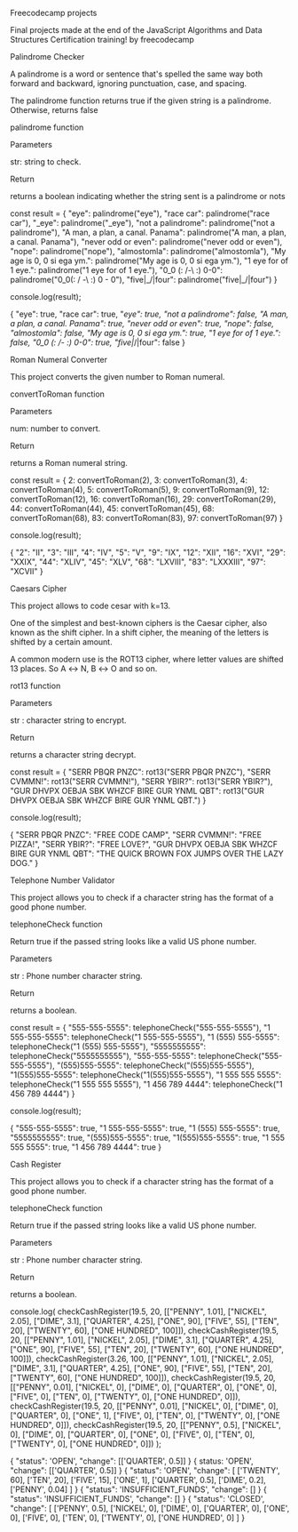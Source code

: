 Freecodecamp projects

Final projects made at the end of the JavaScript Algorithms and Data Structures Certification training! by freecodecamp

Palindrome Checker

A palindrome is a word or sentence that's spelled the same way both forward and backward, ignoring punctuation, case, and spacing.

The palindrome function returns true if the given string is a palindrome. Otherwise, returns false

palindrome function

Parameters

str: string to check.

Return

returns a boolean indicating whether the string sent is a palindrome or nots

const result = {
    "eye": palindrome("eye"),
    "race car": palindrome("race car"),
    "_eye": palindrome("_eye"),
    "not a palindrome": palindrome("not a palindrome"),
    "A man, a plan, a canal. Panama": palindrome("A man, a plan, a canal. Panama"),
    "never odd or even": palindrome("never odd or even"),
    "nope": palindrome("nope"),
    "almostomla": palindrome("almostomla"),
    "My age is 0, 0 si ega ym.": palindrome("My age is 0, 0 si ega ym."),
    "1 eye for of 1 eye.": palindrome("1 eye for of 1 eye."),
    "0_0 (: /-\ :) 0-0": palindrome("0_0(: / -\ :) 0 - 0"),
    "five|\_/|four": palindrome("five|\_/|four")
}

console.log(result);

{
    "eye": true,
    "race car": true,
    "_eye": true,
    "not a palindrome": false,
    "A man, a plan, a canal. Panama": true,
    "never odd or even": true,
    "nope": false,
    "almostomla": false,
    "My age is 0, 0 si ega ym.": true,
    "1 eye for of 1 eye.": false,
    "0_0 (: /- :) 0-0": true,
    "five|_/|four": false
}



Roman Numeral Converter

This project converts the given number to Roman numeral.

convertToRoman function

Parameters

num: number to convert.

Return

returns a Roman numeral string.

const result = {
    2: convertToRoman(2),
    3: convertToRoman(3),
    4: convertToRoman(4),
    5: convertToRoman(5),
    9: convertToRoman(9),
    12: convertToRoman(12),
    16: convertToRoman(16),
    29: convertToRoman(29),
    44: convertToRoman(44),
    45: convertToRoman(45),
    68: convertToRoman(68),
    83: convertToRoman(83),
    97: convertToRoman(97)
}

console.log(result);

{
  "2": "II",
  "3": "III",
  "4": "IV",
  "5": "V",
  "9": "IX",
  "12": "XII",
  "16": "XVI",
  "29": "XXIX",
  "44": "XLIV",
  "45": "XLV",
  "68": "LXVIII",
  "83": "LXXXIII",
  "97": "XCVII"
}



Caesars Cipher

This project allows to code cesar with k=13.

One of the simplest and best-known ciphers is the Caesar cipher, also known as the shift cipher. In a shift cipher, the meaning of the letters is shifted by a certain amount.

A common modern use is the ROT13 cipher, where letter values ​​are shifted 13 places. So A ↔ N, B ↔ O and so on.

rot13 function

Parameters

str : character string to encrypt.

Return

returns a character string decrypt.

const result = {
    "SERR PBQR PNZC": rot13("SERR PBQR PNZC"),
    "SERR CVMMN!": rot13("SERR CVMMN!"),
    "SERR YBIR?": rot13("SERR YBIR?"),
    "GUR DHVPX OEBJA SBK WHZCF BIRE GUR YNML QBT": rot13("GUR DHVPX OEBJA SBK WHZCF BIRE GUR YNML QBT.")
}

console.log(result);

{
    "SERR PBQR PNZC": "FREE CODE CAMP",
    "SERR CVMMN!": "FREE PIZZA!",
    "SERR YBIR?": "FREE LOVE?",
    "GUR DHVPX OEBJA SBK WHZCF BIRE GUR YNML QBT": "THE QUICK BROWN FOX JUMPS OVER THE LAZY DOG."
}



Telephone Number Validator

This project allows you to check if a character string has the format of a good phone number.

telephoneCheck function

Return true if the passed string looks like a valid US phone number.

Parameters

str : Phone number character string.

Return

returns a boolean.

const result = {
    "555-555-5555": telephoneCheck("555-555-5555"),
    "1 555-555-5555": telephoneCheck("1 555-555-5555"),
    "1 (555) 555-5555": telephoneCheck("1 (555) 555-5555"),
    "5555555555": telephoneCheck("5555555555"),
    "555-555-5555": telephoneCheck("555-555-5555"),
    "(555)555-5555": telephoneCheck("(555)555-5555"),
    "1(555)555-5555": telephoneCheck("1(555)555-5555"),
    "1 555 555 5555": telephoneCheck("1 555 555 5555"),
    "1 456 789 4444": telephoneCheck("1 456 789 4444")
}

console.log(result);

{
    "555-555-5555": true,
    "1 555-555-5555": true,
    "1 (555) 555-5555": true,
    "5555555555": true,
    "(555)555-5555": true,
    "1(555)555-5555": true,
    "1 555 555 5555": true,
    "1 456 789 4444": true
}

Cash Register

This project allows you to check if a character string has the format of a good phone number.

telephoneCheck function

Return true if the passed string looks like a valid US phone number.

Parameters

str : Phone number character string.

Return

returns a boolean.


console.log(
    checkCashRegister(19.5, 20, [["PENNY", 1.01], ["NICKEL", 2.05], ["DIME", 3.1], ["QUARTER", 4.25], ["ONE", 90], ["FIVE", 55], ["TEN", 20], ["TWENTY", 60], ["ONE HUNDRED", 100]]),
    checkCashRegister(19.5, 20, [["PENNY", 1.01], ["NICKEL", 2.05], ["DIME", 3.1], ["QUARTER", 4.25], ["ONE", 90], ["FIVE", 55], ["TEN", 20], ["TWENTY", 60], ["ONE HUNDRED", 100]]),
    checkCashRegister(3.26, 100, [["PENNY", 1.01], ["NICKEL", 2.05], ["DIME", 3.1], ["QUARTER", 4.25], ["ONE", 90], ["FIVE", 55], ["TEN", 20], ["TWENTY", 60], ["ONE HUNDRED", 100]]),
    checkCashRegister(19.5, 20, [["PENNY", 0.01], ["NICKEL", 0], ["DIME", 0], ["QUARTER", 0], ["ONE", 0], ["FIVE", 0], ["TEN", 0], ["TWENTY", 0], ["ONE HUNDRED", 0]]),
    checkCashRegister(19.5, 20, [["PENNY", 0.01], ["NICKEL", 0], ["DIME", 0], ["QUARTER", 0], ["ONE", 1], ["FIVE", 0], ["TEN", 0], ["TWENTY", 0], ["ONE HUNDRED", 0]]),
    checkCashRegister(19.5, 20, [["PENNY", 0.5], ["NICKEL", 0], ["DIME", 0], ["QUARTER", 0], ["ONE", 0], ["FIVE", 0], ["TEN", 0], ["TWENTY", 0], ["ONE HUNDRED", 0]])
);


{ "status": 'OPEN', "change": [['QUARTER', 0.5]] } 
{ status: 'OPEN', "change": [['QUARTER', 0.5]] } 
{   "status": 'OPEN',
        "change": [
            ['TWENTY', 60],
            ['TEN', 20],
            ['FIVE', 15],
            ['ONE', 1],
            ['QUARTER', 0.5],
            ['DIME', 0.2],
            ['PENNY', 0.04]
        ]
} 
{ "status": 'INSUFFICIENT_FUNDS', "change": [] } 
{ "status": 'INSUFFICIENT_FUNDS', "change": [] } 
{
    "status": 'CLOSED',
        "change": [
            ['PENNY', 0.5],
            ['NICKEL', 0],
            ['DIME', 0],
            ['QUARTER', 0],
            ['ONE', 0],
            ['FIVE', 0],
            ['TEN', 0],
            ['TWENTY', 0],
            ['ONE HUNDRED', 0]
        ]
}

